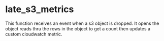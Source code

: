 # late_s3_metrics

This function receives an event when a s3 object is dropped.  It opens the object reads thru the rows in the object to get a count then updates a custom cloudwatch metric.
